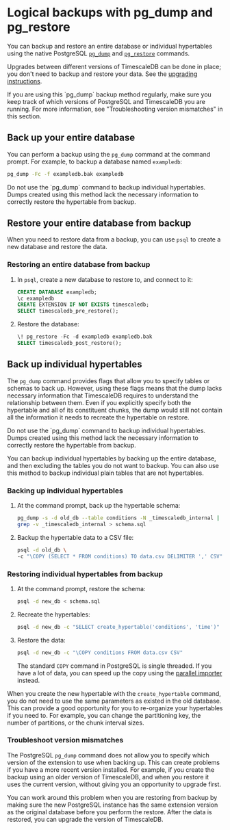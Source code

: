 # Logical backups with pg_dump and pg_restore
You can backup and restore an entire database or individual hypertables using
the native PostgreSQL [`pg_dump`][pg_dump] and [`pg_restore`][pg_restore]
commands.

Upgrades between different versions of TimescaleDB can be done in place; you
don't need to backup and restore your data. See
the [upgrading instructions][timescaledb-upgrade].

<highlight type="warning">
If you are using this `pg_dump` backup method regularly, make sure you keep
track of which versions of PostgreSQL and TimescaleDB you are running. For more
information, see "Troubleshooting version mismatches" in this section.
</highlight>

## Back up your entire database [](backup-entiredb)
You can perform a backup using the `pg_dump` command at the command prompt. For
example, to backup a database named `exampledb`:
```bash
pg_dump -Fc -f exampledb.bak exampledb
```

<highlight type="warning">
Do not use the `pg_dump` command to backup individual hypertables. Dumps created
using this method lack the necessary information to correctly restore the
hypertable from backup.
</highlight>

## Restore your entire database from backup
When you need to restore data from a backup, you can use `psql` to create a new
database and restore the data.

<procedure>

### Restoring an entire database from backup
1.  In `psql`, create a new database to restore to, and connect to it:
    ```sql
    CREATE DATABASE exampledb;
    \c exampledb
    CREATE EXTENSION IF NOT EXISTS timescaledb;
    SELECT timescaledb_pre_restore();
    ```
1.  Restore the database:
    ```sql
    \! pg_restore -Fc -d exampledb exampledb.bak
    SELECT timescaledb_post_restore();
    ```

</procedure>

## Back up individual hypertables [](backup-hypertable)
The `pg_dump` command provides flags that allow you to specify tables or schemas
to back up. However, using these flags means that the dump lacks necessary
information that TimescaleDB requires to understand the relationship between
them. Even if you explicitly specify both the hypertable and all of its
constituent chunks, the dump would still not contain all the information it
needs to recreate the hypertable on restore.

<highlight type="warning">
Do not use the `pg_dump` command to backup individual hypertables. Dumps created
using this method lack the necessary information to correctly restore the
hypertable from backup.
</highlight>

You can backup individual hypertables by backing up the entire database, and
then excluding the tables you do not want to backup. You can also use this
method to backup individual plain tables that are not hypertables.

<procedure>

### Backing up individual hypertables
1.  At the command prompt, back up the hypertable schema:
    ```bash
    pg_dump -s -d old_db --table conditions -N _timescaledb_internal | \
    grep -v _timescaledb_internal > schema.sql
    ```
1.  Backup the hypertable data to a CSV file:
    ```bash
    psql -d old_db \
    -c "\COPY (SELECT * FROM conditions) TO data.csv DELIMITER ',' CSV"
    ```

</procedure>

<procedure>

### Restoring individual hypertables from backup
1.  At the command prompt, restore the schema:
    ```bash
    psql -d new_db < schema.sql
    ```
1.  Recreate the hypertables:
    ```bash
    psql -d new_db -c "SELECT create_hypertable('conditions', 'time')"
    ```
1.  Restore the data:
    ```bash
    psql -d new_db -c "\COPY conditions FROM data.csv CSV"
    ```
    The standard `COPY` command in PostgreSQL is single threaded. If you have a
    lot of data, you can speed up the copy using the [parallel importer][]
    instead.

When you create the new hypertable with the `create_hypertable` command, you
do not need to use the same parameters as existed in the old database. This
can provide a good opportunity for you to re-organize your hypertables if
you need to. For example, you can change the partitioning key, the number of
partitions, or the chunk interval sizes.

</procedure>

### Troubleshoot version mismatches [](tshoot-version-mismatch)
The PostgreSQL `pg_dump` command does not allow you to specify which version of
the extension to use when backing up. This can create problems if you have a
more recent version installed. For example, if you create the backup using an
older version of TimescaleDB, and when you restore it uses the current version,
without giving you an opportunity to upgrade first.

You can work around this problem when you are restoring from backup by making
sure the new PostgreSQL instance has the same extension version as the original
database before you perform the restore. After the data is restored, you can
upgrade the version of TimescaleDB.

[pg_dump]: https://www.postgresql.org/docs/current/static/app-pgdump.html
[pg_restore]: https://www.postgresql.org/docs/current/static/app-pgrestore.html
[timescaledb-upgrade]: /how-to-guides/update-timescaledb/
[parallel importer]: https://github.com/timescale/timescaledb-parallel-copy
